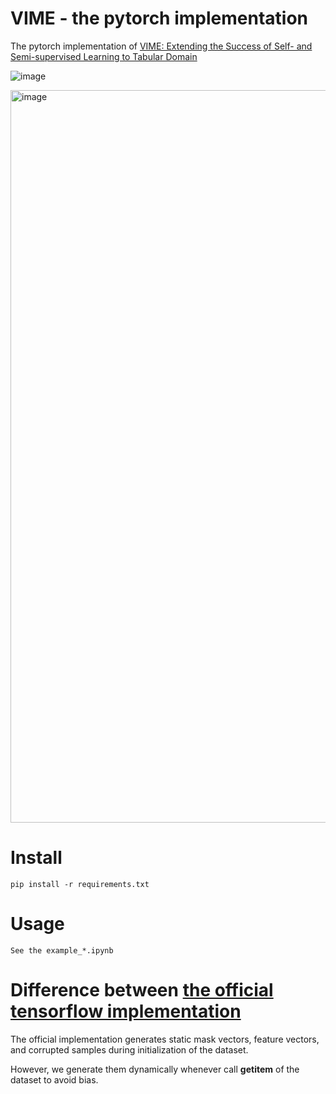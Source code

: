 # VIME - the pytorch implementation

The pytorch implementation of [VIME: Extending the Success of Self- and Semi-supervised Learning to Tabular Domain](https://proceedings.neurips.cc/paper/2020/hash/7d97667a3e056acab9aaf653807b4a03-Abstract.html)

![image](https://github.com/Alcoholrithm/VIME---pytorch-implementation/assets/29500858/418e3167-24e1-4c61-b4bb-baa1ff2c652c)

<img width="1172" alt="image" src="https://github.com/Alcoholrithm/VIME---pytorch-implementation/assets/29500858/8fd1a43b-9ef3-4978-aa5a-65f912b7e88e">

# Install

```
pip install -r requirements.txt
```

# Usage

```
See the example_*.ipynb
```

# Difference between [the official tensorflow implementation](https://github.com/jsyoon0823/VIME)

The official implementation generates static mask vectors, feature vectors, and corrupted samples during initialization of the dataset. 

However, we generate them dynamically whenever call __getitem__ of the dataset to avoid bias.
